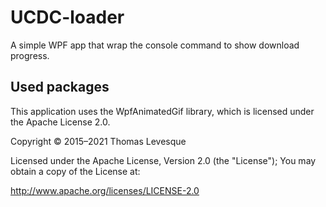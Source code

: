 # UCDC-loader

A simple WPF app that wrap the console command to show download progress.


## Used packages
This application uses the WpfAnimatedGif library, which is licensed under the Apache License 2.0.

Copyright © 2015–2021 Thomas Levesque

Licensed under the Apache License, Version 2.0 (the "License");
You may obtain a copy of the License at:

http://www.apache.org/licenses/LICENSE-2.0
